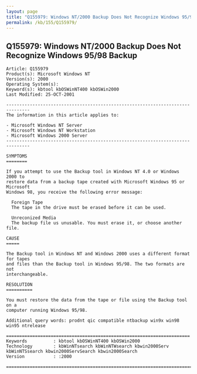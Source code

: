 ```yaml
---
layout: page
title: "Q155979: Windows NT/2000 Backup Does Not Recognize Windows 95/98 Backup"
permalink: /kb/155/Q155979/
---
```


## Q155979: Windows NT/2000 Backup Does Not Recognize Windows 95/98 Backup

	Article: Q155979
	Product(s): Microsoft Windows NT
	Version(s): 2000
	Operating System(s): 
	Keyword(s): kbtool kbOSWinNT400 kbOSWin2000
	Last Modified: 25-OCT-2001
	
	-------------------------------------------------------------------------------
	The information in this article applies to:
	
	- Microsoft Windows NT Server 
	- Microsoft Windows NT Workstation 
	- Microsoft Windows 2000 Server 
	-------------------------------------------------------------------------------
	
	SYMPTOMS
	========
	
	If you attempt to use the Backup tool in Windows NT 4.0 or Windows 2000 to
	restore data from a backup tape created with Microsoft Windows 95 or Microsoft
	Windows 98, you receive the following error message:
	
	  Foreign Tape
	  The tape in the drive must be erased before it can be used.
	
	  Unreconized Media
	  The backup file us unusable. You must erase it, or choose another file.
	
	CAUSE
	=====
	
	The Backup tool in Windows NT and Windows 2000 uses a different format for tapes
	and files than the Backup tool in Windows 95/98. The two formats are not
	interchangeable.
	
	RESOLUTION
	==========
	
	You must restore the data from the tape or file using the Backup tool on a
	computer running Windows 95/98.
	
	Additional query words: prodnt qic compatible ntbackup win9x win98 win95 ntrelease
	
	======================================================================
	Keywords          : kbtool kbOSWinNT400 kbOSWin2000 
	Technology        : kbWinNTsearch kbWinNTWsearch kbwin2000Serv kbWinNTSsearch kbwin2000ServSearch kbwin2000Search
	Version           : :2000
	
	=============================================================================
	
